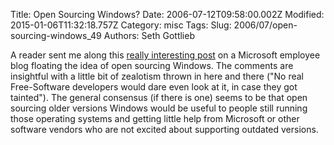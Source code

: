 Title: Open Sourcing Windows?
Date: 2006-07-12T09:58:00.002Z
Modified: 2015-01-06T11:32:18.757Z
Category: misc
Tags: 
Slug: 2006/07/open-sourcing-windows_49
Authors: Seth Gottlieb

A reader sent me along this [really interesting post](http://blogs.msdn.com/ryanrogers/archive/2006/07/08/660423.aspx) on a Microsoft employee blog floating the idea of open sourcing Windows.  The comments are insightful with a little bit of zealotism thrown in here and there ("No real Free-Software developers would dare even look at it, in case they got tainted").  The general consensus (if there is one) seems to be that open sourcing older versions Windows would be useful to people still running those operating systems and getting little help from Microsoft or other software vendors who are not excited about supporting outdated versions.
